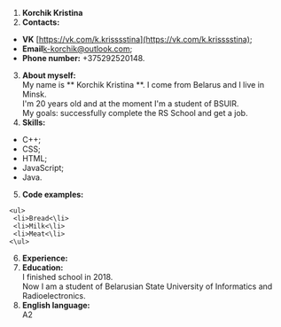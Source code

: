 1. **Korchik Kristina**
2. **Contacts:**
* **VK** [https://vk.com/k.krisssstina](https://vk.com/k.krisssstina);
* **Email**[k-korchik@outlook.com](k-korchik@outlook.com);
* **Phone number:** +375292520148.
3. **About myself:**\
 My name is ** Korchik Kristina **. I come from Belarus and I live in Minsk.\
 I'm 20 years old and at the moment I'm a student of BSUIR.\
 My goals: successfully complete the RS School and get a job.
4. **Skills:** 
* С++;
* CSS;
* HTML;
* JavaScript;
* Java.
5. **Code examples:**
```
<ul>
 <li>Bread<\li>
 <li>Milk<\li>
 <li>Meat<\li>
<\ul>
```
6. **Experience:**
7. **Education:**\
I finished school in 2018.\
Now I am a student of Belarusian State University of Informatics and Radioelectronics.
8. **English language:**\
A2


